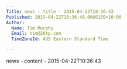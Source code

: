 ```yaml
---
Title: news - title - 2015-04-22T10:36:43
Published: 2015-04-22T10:36:48.0066160+10:00
Author:
  Name: Tim Murphy
  Email: tim@26tp.com
  TimeZoneId: AUS Eastern Standard Time

---
```

news - content - 2015-04-22T10:36:43